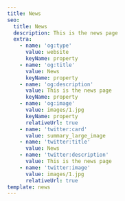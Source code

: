 ```yaml
---
title: News
seo:
  title: News
  description: This is the news page
  extra:
    - name: 'og:type'
      value: website
      keyName: property
    - name: 'og:title'
      value: News
      keyName: property
    - name: 'og:description'
      value: This is the news page
      keyName: property
    - name: 'og:image'
      value: images/1.jpg
      keyName: property
      relativeUrl: true
    - name: 'twitter:card'
      value: summary_large_image
    - name: 'twitter:title'
      value: News
    - name: 'twitter:description'
      value: This is the news page
    - name: 'twitter:image'
      value: images/1.jpg
      relativeUrl: true
template: news
---
```

